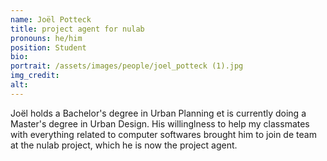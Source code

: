 ```yaml
---
name: Joël Potteck
title: project agent for nulab
pronouns: he/him
position: Student
bio:
portrait: /assets/images/people/joel_potteck (1).jpg
img_credit:
alt:
---
```

Joël holds a Bachelor's degree in Urban Planning et is currently doing a Master's degree in Urban Design. His willinglness to help my classmates with everything related to computer softwares brought him to join de team at the nulab project, which he is now the project agent.
